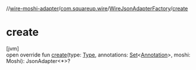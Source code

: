 //[wire-moshi-adapter](../../../index.md)/[com.squareup.wire](../index.md)/[WireJsonAdapterFactory](index.md)/[create](create.md)

# create

[jvm]\
open override fun [create](create.md)(type: [Type](https://docs.oracle.com/javase/8/docs/api/java/lang/reflect/Type.html), annotations: [Set](https://kotlinlang.org/api/latest/jvm/stdlib/kotlin.collections/-set/index.html)&lt;[Annotation](https://kotlinlang.org/api/latest/jvm/stdlib/kotlin/-annotation/index.html)&gt;, moshi: Moshi): JsonAdapter&lt;*&gt;?
